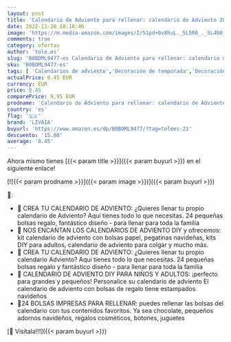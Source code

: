```yaml
---
layout: post
title: 'Calendario de Adviento para rellenar: calendario de Adviento 2022 – bolsas de papel pequeñas  figuras adhesivas  colgante de regalo  calendario de Adviento DIY LIVAIA'
date: 2022-11-20 18:18:46
image: 'https://m.media-amazon.com/images/I/51pd+0v8huL._SL500_._SL400_.jpg'
comments: true
category: ofertas
author: 'tole.es'
slug: 'B0BDML9477-es Calendario de Adviento para rellenar: calendario de...'
sku: 'B0BDML9477-es'
tags: [ 'Calendarios de adviento','Decoración de temporada','Decoración del hogar','Hogar y cocina','adviento','livaia','🇪🇸', ]
actualPrice: 8.45 EUR
currency: EUR
price: 8.45
comparePrice: 9.95 EUR
prodname: 'Calendario de Adviento para rellenar: calendario de Adviento 2022 – bolsas de papel pequeñas  figuras adhesivas  colgante de regalo  calendario de Adviento DIY LIVAIA'
country: 'es'
flag: '🇪🇸'
brand: 'LIVAIA'
buyurl: 'https://www.amazon.es/dp/B0BDML9477/?tag=tolees-21'
descuento: '15.08'
average: '8.45'
---
```


Ahora mismo tienes [{{< param title >}}]({{< param buyurl >}}) en el siguiente enlace!

[![{{< param prodname >}}]({{< param image >}})]({{< param buyurl >}})

🔎:

- 🎄 CREA TU CALENDARIO DE ADVIENTO: ¿Quieres llenar tu propio calendario de Adviento? Aquí tienes todo lo que necesitas. 24 pequeñas bolsas regalo, fantástico diseño - para llenar para toda la familia
- 🌟 NOS ENCANTAN LOS CALENDARIOS DE ADVIENTO DIY y ofrecemos: kit calendario de adviento con bolsas papel, pegatinas navideñas, kits DIY para adultos, calendario de adviento para colgar y mucho más.
- 🌟 CREA TU CALENDARIO DE ADVIENTO: ¿Quieres llenar tu propio calendario Adviento? Aquí tienes todo lo que necesitas. 24 pequeñas bolsas regalo y fantástico diseño - para llenar para toda la familia
- 🌟 CALENDARIO DE ADVIENTO DIY PARA NIÑOS Y ADULTOS: ¡perfecto para grandes y pequeños! Personalice su calendario de adviento El calendario de adviento con bolsas de regalo tiene estampados navideños
- 🎄24 BOLSAS IMPRESAS PARA RELLENAR: puedes rellenar las bolsas del calendario con tus contenidos favoritos. Ya sea chocolate, pequeños adornos navideños, regalos cosméticos, botones, juguetes

[🛒 Visítala!!!]({{< param buyurl >}})
